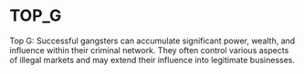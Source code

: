 # TOP_G
Top G: Successful gangsters can accumulate significant power, wealth, and influence within their criminal network. They often control various aspects of illegal markets and may extend their influence into legitimate businesses.
